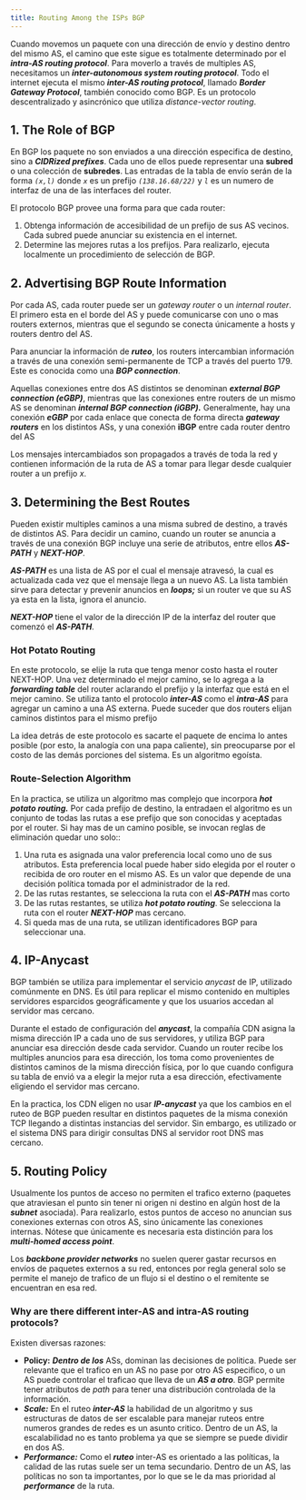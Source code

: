 ```yaml
---
title: Routing Among the ISPs BGP
---
```


Cuando movemos un paquete con una dirección de envío y destino dentro del mismo AS, el camino que este sigue es totalmente determinado por el ***intra-AS routing protocol***. Para moverlo a través de multiples AS, necesitamos un ***inter-autonomous system routing protocol***. Todo el internet ejecuta el mismo ***inter-AS routing protocol***, llamado ***Border Gateway Protocol***, también conocido como BGP. Es un protocolo descentralizado y asincrónico que utiliza *distance-vector routing*.

## 1. The Role of BGP

En BGP los paquete no son enviados a una dirección especifica de destino, sino a ***CIDRized prefixes***. Cada uno de ellos puede representar una **subred** o una colección de **subredes**. Las entradas de la tabla de envío serán de la forma *`(x,l)`* donde *`x`* es un prefijo *`(138.16.68/22)`* y *`l`* es un numero de interfaz de una de las interfaces del router.

El protocolo BGP provee una forma para que cada router:

1. Obtenga información de accesibilidad de un prefijo de sus AS vecinos. Cada subred puede anunciar su existencia en el internet.
2. Determine las mejores rutas a los prefijos. Para realizarlo, ejecuta localmente un procedimiento de selección de BGP.

## 2. Advertising BGP Route Information

Por cada AS, cada router puede ser un *gateway router* o un *internal router*. El primero esta en el borde del AS y puede comunicarse con uno o mas routers externos, mientras que el segundo se conecta únicamente a hosts y routers dentro del AS.

Para anunciar la información de ***ruteo***, los routers intercambian información a través de una conexión semi-permanente de TCP a través del puerto 179. Este es conocida como una ***BGP connection***.

Aquellas conexiones entre dos AS distintos se denominan ***external BGP connection (eGBP)***, mientras que las conexiones entre routers de un mismo AS se denominan ***internal BGP connection (iGBP).*** Generalmente, hay una conexión ***eGBP*** por cada enlace que conecta de forma directa ***gateway routers*** en los distintos ASs, y una conexión **iBGP** entre cada router dentro del AS

Los mensajes intercambiados son propagados a través de toda la red y contienen información de la ruta de AS a tomar para llegar desde cualquier router a un prefijo *x*.

## 3. Determining the Best Routes

Pueden existir multiples caminos a una misma subred de destino, a través de distintos AS. Para decidir un camino, cuando un router se anuncia a través de una conexión BGP incluye una serie de atributos, entre ellos ***AS-PATH*** y ***NEXT-HOP***.

***AS-PATH*** es una lista de AS por el cual el mensaje atravesó, la cual es actualizada cada vez que el mensaje llega a un nuevo AS. La lista también sirve para detectar y prevenir anuncios en ***loops;*** si un router ve que su AS ya esta en la lista, ignora el anuncio.

***NEXT-HOP*** tiene el valor de la dirección IP de la interfaz del router que comenzó el ***AS-PATH***.

### Hot Potato Routing

En este protocolo, se elije la ruta que tenga menor costo hasta el router NEXT-HOP. Una vez determinado el mejor camino, se lo agrega a la ***forwarding table*** del router aclarando el prefijo y la interfaz que está en el mejor camino. Se utiliza tanto el protocolo ***inter-AS*** como el ***intra-AS*** para agregar un camino a una AS externa. Puede suceder que dos routers elijan caminos distintos para el mismo prefijo

La idea detrás de este protocolo es sacarte el paquete de encima lo antes posible (por esto, la analogía con una papa caliente), sin preocuparse por el costo de las demás porciones del sistema. Es un algoritmo egoísta.

### Route-Selection Algorithm

En la practica, se utiliza un algoritmo mas complejo que incorpora ***hot potato routing.*** Por cada prefijo de destino, la entradaen el algoritmo es un conjunto de todas las rutas a ese prefijo que son conocidas y aceptadas por el router. Si hay mas de un camino posible, se invocan reglas de eliminación quedar uno solo::

1. Una ruta es asignada una valor preferencia local como uno de sus atributos. Esta preferencia local puede haber sido elegida por el router o recibida de oro router en el mismo AS. Es un valor que depende de una decisión política tomada por el administrador de la red.
2. De las rutas restantes, se selecciona la ruta con el ***AS-PATH*** mas corto
3. De las rutas restantes, se utiliza ***hot potato routing***. Se selecciona la ruta con el router ***NEXT-HOP*** mas cercano.
4. Si queda mas de una ruta, se utilizan identificadores BGP para seleccionar una.

## 4. IP-Anycast

BGP también se utiliza para implementar el servicio *anycast* de IP, utilizado comúnmente en DNS. Es útil para replicar el mismo contenido en multiples servidores esparcidos geográficamente y que los usuarios accedan al servidor mas cercano.

Durante el estado de configuración del ***anycast***, la compañía CDN asigna la misma dirección IP a cada uno de sus servidores, y utiliza BGP para anunciar esa dirección desde cada servidor. Cuando un router recibe los multiples anuncios para esa dirección, los toma como provenientes de distintos caminos de la misma dirección física, por lo que cuando configura su tabla de envió va a elegir la mejor ruta a esa dirección, efectivamente eligiendo el servidor mas cercano.

En la practica, los CDN eligen no usar ***IP-anycast*** ya que los cambios en el ruteo de BGP pueden resultar en distintos paquetes de la misma conexión TCP llegando a distintas instancias del servidor. Sin embargo, es utilizado or el sistema DNS para dirigir consultas DNS al servidor root DNS mas cercano.

## 5. Routing Policy

Usualmente los puntos de acceso no permiten el trafico externo (paquetes que atraviesan el punto sin tener ni origen ni destino en algún host de la ***subnet*** asociada). Para realizarlo, estos puntos de acceso no anuncian sus conexiones externas con otros AS, sino únicamente las conexiones internas. Nótese que únicamente es necesaria esta distinción para los ***multi-homed access point***.

Los ***backbone provider networks*** no suelen querer gastar recursos en envíos de paquetes externos a su red, entonces por regla general solo se permite el manejo de trafico de un flujo si el destino o el remitente se encuentran en esa red.

### Why are there different inter-AS and intra-AS routing protocols?

Existen diversas razones:

- **Policy:** ***Dentro de los*** ASs, dominan las decisiones de politica. Puede ser relevante que el trafico en un AS no pase por otro AS especifico, o un AS puede controlar el traficao que lleva de un ***AS a otro***. BGP permite tener atributos de *path* para tener una distribución controlada de la información.
- ***Scale:*** En el ruteo ***inter-AS*** la habilidad de un algoritmo y sus estructuras de datos de ser escalable para manejar ruteos entre numeros grandes de redes es un asunto critico. Dentro de un AS, la escalabilidad no es tanto problema ya que se siempre se puede dividir en dos AS.
- ***Performance:*** Como el ***ruteo*** inter-AS es orientado a las políticas, la calidad de las rutas suele ser un tema secundario. Dentro de un AS, las políticas no son ta importantes, por lo que se le da mas prioridad al ***performance*** de la ruta.

